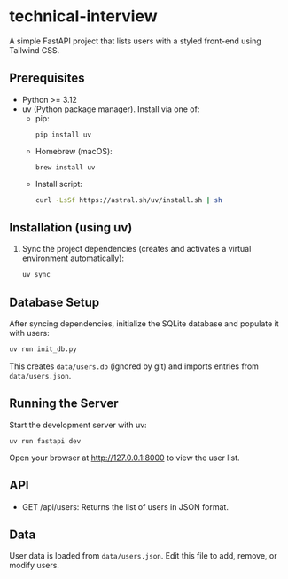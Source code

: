 # technical-interview

A simple FastAPI project that lists users with a styled front-end using Tailwind CSS.

## Prerequisites

- Python >= 3.12
- uv (Python package manager). Install via one of:
  - pip:
    ```
    pip install uv
    ```
  - Homebrew (macOS):
    ```
    brew install uv
    ```
  - Install script:
    ```sh
    curl -LsSf https://astral.sh/uv/install.sh | sh
    ```

## Installation (using uv)

1. Sync the project dependencies (creates and activates a virtual environment automatically):
   ```bash
   uv sync
   ```

## Database Setup

After syncing dependencies, initialize the SQLite database and populate it with users:
```bash
uv run init_db.py
```
This creates `data/users.db` (ignored by git) and imports entries from `data/users.json`.


## Running the Server

Start the development server with uv:
```
uv run fastapi dev
```

Open your browser at http://127.0.0.1:8000 to view the user list.

## API

- GET /api/users: Returns the list of users in JSON format.

## Data

User data is loaded from `data/users.json`. Edit this file to add, remove, or modify users.
